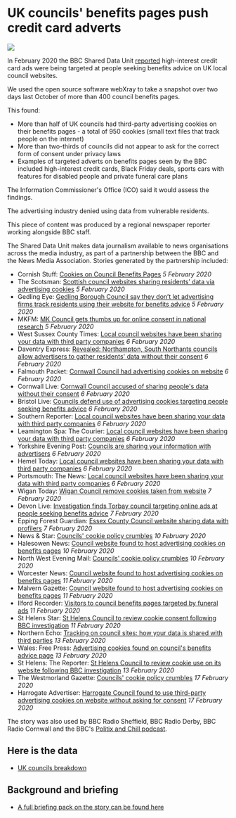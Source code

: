 # UK councils' benefits pages push credit card adverts

![](https://ichef.bbci.co.uk/news/660/cpsprodpb/136B1/production/_110773597_cookies.jpg)

In February 2020 the BBC Shared Data Unit [reported](https://www.bbc.co.uk/news/uk-50504621) high-interest credit card ads were being targeted at people seeking benefits advice on UK local council websites.

We used the open source software webXray to take a snapshot over two days last October of more than 400 council benefits pages.

This found:

- More than half of UK councils had third-party advertising cookies on their benefits pages - a total of 950 cookies (small text files that track people on the internet)
- More than two-thirds of councils did not appear to ask for the correct form of consent under privacy laws
- Examples of targeted adverts on benefits pages seen by the BBC included high-interest credit cards, Black Friday deals, sports cars with features for disabled people and private funeral care plans

The Information Commissioner's Office (ICO) said it would assess the findings.

The advertising industry denied using data from vulnerable residents.

This piece of content was produced by a regional newspaper reporter working alongside BBC staff.

The Shared Data Unit makes data journalism available to news organisations across the media industry, as part of a partnership between the BBC and the News Media Association. Stories generated by the partnership included:

* Cornish Stuff: [Cookies on Council Benefits Pages](https://cornishstuff.com/2020/02/05/cookies-on-council-benefits-pages/) *5 February 2020*
* The Scotsman: [Scottish council websites sharing residents’ data via advertising cookies](https://www.scotsman.com/news/politics/scottish-council-websites-sharing-residents-data-via-advertising-cookies-1-5086326) *5 February 2020*
* Gedling Eye: [Gedling Borough Council say they don’t let advertising firms track residents using their website for benefits advice](https://www.gedlingeye.co.uk/news/gedling-borough-council-say-they-dont-let-advertising-firms-track-residents-using-their-website-for-benefits-advice/) *5 February 2020*
* MKFM: [MK Council gets thumbs up for online consent in national research](https://www.mkfm.com/news/local-news/2-3-of-councils-do-not-ask-for-correct-form-of-online-consent-but-mk-council-do/) *5 February 2020*
* West Sussex County Times: [Local council websites have been sharing your data with third party companies](https://www.wscountytimes.co.uk/news/read-this/local-council-websites-have-been-sharing-your-data-third-party-companies-1388028) *6 February 2020*
* Daventry Express: [Revealed: Northampton, South Northants councils allow advertisers to gather residents' data without their consent](https://www.daventryexpress.co.uk/news/politics/revealed-northampton-south-northants-councils-allow-advertisers-to-gather-residents-data-without-their-consent-1-9225602) *6 February 2020*
* Falmouth Packet: [Cornwall Council had advertising cookies on website](https://www.falmouthpacket.co.uk/news/18215315.cornwall-council-advertising-cookies-website/) *6 February 2020*
* Cornwall Live: [Cornwall Council accused of sharing people's data without their consent](https://www.cornwalllive.com/news/cornwall-news/cornwall-council-shared-peoples-data-3815273) *6 February 2020*
* Bristol Live: [Councils defend use of advertising cookies targeting people seeking benefits advice](https://www.bristolpost.co.uk/news/bristol-news/councils-defend-use-advertising-cookies-3818102) *6 February 2020*
* Southern Reporter: [Local council websites have been sharing your data with third party companies](https://www.thesouthernreporter.co.uk/news/read-this/local-council-websites-have-been-sharing-your-data-third-party-companies-1388028) *6 February 2020* 
* Leamington Spa: The Courier: [Local council websites have been sharing your data with third party companies](https://www.leamingtoncourier.co.uk/news/read-this/local-council-websites-have-been-sharing-your-data-third-party-companies-1388028) *6 February 2020*
* Yorkshire Evening Post: [Councils are sharing your information with advertisers](https://www.yorkshireeveningpost.co.uk/news/politics/councils-are-sharing-your-information-advertisers-1386236) *6 February 2020*
* Hemel Today: [Local council websites have been sharing your data with third party companies](https://www.hemeltoday.co.uk/news/read-this/local-council-websites-have-been-sharing-your-data-third-party-companies-1388028) *6 February 2020*
* Portsmouth: The News: [Local council websites have been sharing your data with third party companies](https://www.portsmouth.co.uk/news/read-this/local-council-websites-have-been-sharing-your-data-third-party-companies-1388028) *6 February 2020*
* Wigan Today: [Wigan Council remove cookies taken from website](https://www.wigantoday.net/news/people/wigan-council-remove-cookies-taken-from-website-1-10244091) *7 February 2020*
* Devon Live: [Investigation finds Torbay council targeting online ads at people seeking benefits advice](https://www.devonlive.com/news/devon-news/investigation-finds-torbay-council-targeting-3820898) *7 February 2020*
* Epping Forest Guardian: [Essex County Council website sharing data with profilers](https://www.eppingforestguardian.co.uk/news/18219975.essex-county-council-website-sharing-data-profilers/) *7 February 2020*
* News & Star: [Councils' cookie policy crumbles](https://www.newsandstar.co.uk/news/18220307.councils-cookie-policy-crumbles/) *10 February 2020*
* Halesowen News: [Council website found to host advertising cookies on benefits pages](https://www.halesowennews.co.uk/news/blackcountry/18223810.council-website-found-host-advertising-cookies-benefits-pages/) *10 February 2020*
* North West Evening Mail: [Councils' cookie policy crumbles](https://www.nwemail.co.uk/news/18220308.councils-cookie-policy-crumbles/) *10 February 2020* 
* Worcester News: [Council website found to host advertising cookies on benefits pages](https://www.worcesternews.co.uk/news/regional/18223813.council-website-found-host-advertising-cookies-benefits-pages/) *11 February 2020*
* Malvern Gazette: [Council website found to host advertising cookies on benefits pages](https://www.malverngazette.co.uk/news/regional/18223813.council-website-found-host-advertising-cookies-benefits-pages/) *11 February 2020*
* Ilford Recorder: [Visitors to council benefits pages targeted by funeral ads](https://www.ilfordrecorder.co.uk/news/redbridge-council-website-advertising-cookies-1-6503937) *11 February 2020*
* St Helens Star: [St Helens Council to review cookie consent following BBC investigation](https://www.sthelensstar.co.uk/news/18227640.st-helens-council-review-cookie-consent-following-investigation/) *11 February 2020*
* Northern Echo: [Tracking on council sites: how your data is shared with third parties](https://www.thenorthernecho.co.uk/news/18230746.tracking-council-sites-data-shared-third-parties/) *13 February 2020*
* Wales: Free Press: [Advertising cookies found on council's benefits advice page](https://www.freepressseries.co.uk/news/18232252.advertising-cookies-found-councils-benefits-advice-page/) *13 February 2020*
* St Helens: The Reporter: [St Helens Council to review cookie use on its website following BBC investigation](https://www.sthelensreporter.co.uk/news/politics/st-helens-council-to-review-cookie-use-on-its-website-following-bbc-investigation-1-10254346) *13 February 2020*
* The Westmorland Gazette: [Councils' cookie policy crumbles](https://www.thewestmorlandgazette.co.uk/news/18220311.councils-cookie-policy-crumbles/) *17 February 2020* 
* Harrogate Advertiser: [Harrogate Council found to use third-party advertising cookies on website without asking for consent](https://www.harrogateadvertiser.co.uk/news/politics/council/harrogate-council-found-use-third-party-advertising-cookies-website-without-asking-consent-1743377) *17 February 2020*

The story was also used by BBC Radio Sheffield, BBC Radio Derby, BBC Radio Cornwall and the BBC's [Politix and Chill podcast](https://www.bbc.co.uk/sounds/play/p0838lp9).

## Here is the data 

* [UK councils breakdown](https://docs.google.com/spreadsheets/d/1llYNMbTDhIJ8T7Qd8JhT9uz2sCWLJywB/edit?dls=true#gid=1131741814)

## Background and briefing

* [A full briefing pack on the story can be found here](https://docs.google.com/document/d/10o7BgCyHqoLUqienJKkF8c0PYAahN04igRNT0oquj6c/edit)
